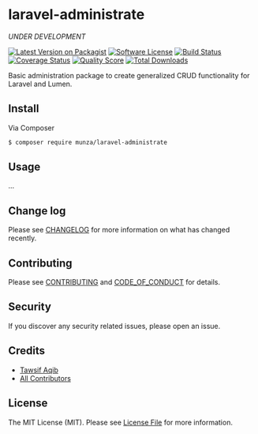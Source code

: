 # laravel-administrate

*UNDER DEVELOPMENT*

[![Latest Version on Packagist][ico-version]][link-packagist]
[![Software License][ico-license]](LICENSE.md)
[![Build Status][ico-travis]][link-travis]
[![Coverage Status][ico-scrutinizer]][link-scrutinizer]
[![Quality Score][ico-code-quality]][link-code-quality]
[![Total Downloads][ico-downloads]][link-downloads]

Basic administration package to create generalized CRUD functionality for Laravel and Lumen.

## Install

Via Composer

``` bash
$ composer require munza/laravel-administrate
```

## Usage

...

## Change log

Please see [CHANGELOG](CHANGELOG.md) for more information on what has changed recently.

## Contributing

Please see [CONTRIBUTING](CONTRIBUTING.md) and [CODE_OF_CONDUCT](CODE_OF_CONDUCT.md) for details.

## Security

If you discover any security related issues, please open an issue.

## Credits

- [Tawsif Aqib][link-author]
- [All Contributors][link-contributors]

## License

The MIT License (MIT). Please see [License File](LICENSE.md) for more information.

[ico-version]: https://img.shields.io/packagist/v/munza/laravel-administrate.svg?style=flat-square
[ico-license]: https://img.shields.io/badge/license-MIT-brightgreen.svg?style=flat-square
[ico-travis]: https://img.shields.io/travis/munza/laravel-administrate/master.svg?style=flat-square
[ico-scrutinizer]: https://img.shields.io/scrutinizer/coverage/g/munza/laravel-administrate.svg?style=flat-square
[ico-code-quality]: https://img.shields.io/scrutinizer/g/munza/laravel-administrate.svg?style=flat-square
[ico-downloads]: https://img.shields.io/packagist/dt/munza/laravel-administrate.svg?style=flat-square

[link-packagist]: https://packagist.org/packages/munza/laravel-administrate
[link-travis]: https://travis-ci.org/munza/laravel-administrate
[link-scrutinizer]: https://scrutinizer-ci.com/g/munza/laravel-administrate/code-structure
[link-code-quality]: https://scrutinizer-ci.com/g/munza/laravel-administrate
[link-downloads]: https://packagist.org/packages/munza/laravel-administrate
[link-author]: https://github.com/munza
[link-contributors]: ../../contributors
